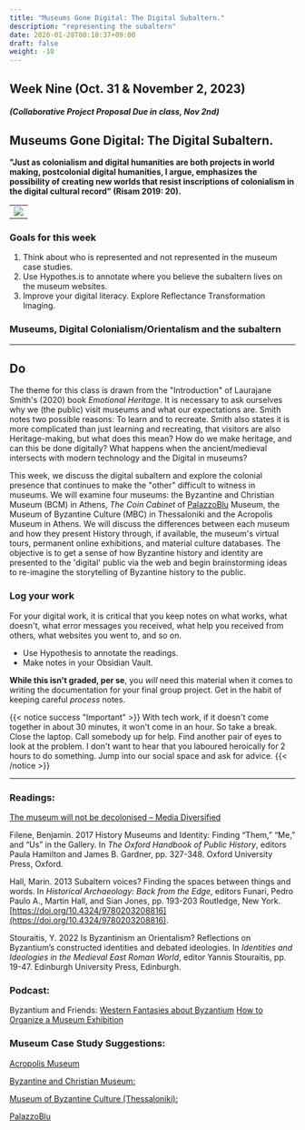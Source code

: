 ```yaml
---
title: "Museums Gone Digital: The Digital Subaltern."
description: "representing the subaltern"
date: 2020-01-28T00:10:37+09:00
draft: false
weight: -10
---
```


## Week Nine (Oct. 31 & November 2, 2023)

##### (Collaborative Project Proposal Due in class, Nov 2nd)

## Museums Gone Digital: The Digital Subaltern.

**"Just as colonialism and digital humanities are both projects in world making, postcolonial digital humanities, I argue, emphasizes the possibility of creating new worlds that resist inscriptions of colonialism in the digital cultural record" (Risam 2019: 20).**

<table >
	<tbody>
		<tr>
			<td><img src="https://mediadiversityuk.files.wordpress.com/2017/11/william_holman_hunt_-_the_lantern_makers_courtship_a_street_scene_in_cairo_-_google_art_project1.jpg?w=712&h=1128"> </td>
		</tr>
	</tbody>
</table>

### Goals for this week

1) Think about who is represented and not represented in the museum case studies.
2) Use Hypothes.is to annotate where you believe the subaltern lives on the museum websites.
3) Improve your digital literacy. Explore Reflectance Transformation Imaging. 

### Museums, Digital Colonialism/Orientalism and the subaltern

---
## Do

The theme for this class is drawn from the "Introduction" of Laurajane Smith's (2020) book *Emotional Heritage*. It is necessary to ask ourselves why we (the public) visit museums and what our expectations are. Smith notes two possible reasons: To learn and to recreate.  Smith also states it is more complicated than just learning and recreating, that visitors are also Heritage-making, but what does this mean? How do we make heritage, and can this be done digitally? What happens when the ancient/medieval intersects with modern technology and the Digital in museums?  

This week, we discuss the digital subaltern and explore the colonial presence that continues to make the "other" difficult to witness in museums. We will examine four museums: the Byzantine and Christian Museum (BCM) in Athens, *The Coin Cabinet* of [PalazzoBlu](http://vcg.isti.cnr.it/PalazzoBlu/) Museum, the Museum of Byzantine Culture (MBC) in Thessaloniki and the Acropolis Museum in Athens. We will discuss the differences between each museum and how they present History through, if available, the museum's virtual tours, permanent online exhibitions, and material culture databases.  The objective is to get a sense of how Byzantine history and identity are presented to the 'digital' public via the web and begin brainstorming ideas to re-imagine the storytelling of Byzantine history to the public. 

### Log your work

For your digital work, it is critical that you keep notes on what works, what doesn't, what error messages you received, what help you received from others, what websites you went to, and so on.

+ Use Hypothesis to annotate the readings.
+ Make notes in your Obsidian Vault. 

**While this isn't graded, per se**, you _will_ need this material when it comes to writing the documentation for your final group project. Get in the habit of keeping careful _process_ notes.

{{< notice success "Important" >}} With tech work, if it doesn't come together in about 30 minutes, it won't come in an hour. So take a break. Close the laptop. Call somebody up for help. Find another pair of eyes to look at the problem. I don't want to hear that you laboured heroically for 2 hours to do something. Jump into our social space and ask for advice.
{{< /notice >}}

---
### Readings:

[The museum will not be decolonised – Media Diversified](https://mediadiversified.org/2017/11/15/the-museum-will-not-be-decolonised/)

Filene, Benjamin. 2017   History Museums and Identity: Finding “Them,” “Me,” and “Us” in the Gallery. In _The Oxford Handbook of Public History_, editors Paula Hamilton and James B. Gardner, pp. 327-348. Oxford University Press, Oxford.

Hall, Marin. 2013   Subaltern voices? Finding the spaces between things and words. In _Historical Archaeology: Back from the Edge_, editors Funari, Pedro Paulo A., Martin Hall, and Sian Jones, pp. 193-203 Routledge, New York.   [https://doi.org/10.4324/9780203208816](https://doi.org/10.4324/9780203208816).

Stouraitis, Y. 2022   Is Byzantinism an Orientalism? Reflections on Byzantium’s constructed identities and debated ideologies. In _Identities and Ideologies in the Medieval East Roman World_, editor Yannis Stouraitis, pp. 19-47. Edinburgh University Press, Edinburgh. 

### Podcast:
Byzantium and Friends: 
[Western Fantasies about Byzantium](https://podcasts.apple.com/ca/podcast/byzantium-friends/id1480963005?i=1000452136549)
[How to Organize a Museum Exhibition](https://podcasts.apple.com/ca/podcast/byzantium-friends/id1480963005?i=1000596796571)
### Museum Case Study Suggestions:

[Acropolis Museum](https://www.theacropolismuseum.gr/en/)

[Byzantine and Christian Museum:](https://www.byzantinemuseum.gr/en/)

[Museum of Byzantine Culture (Thessaloniki):](https://mbp.gr/en)

[PalazzoBlu](http://vcg.isti.cnr.it/PalazzoBlu/)


